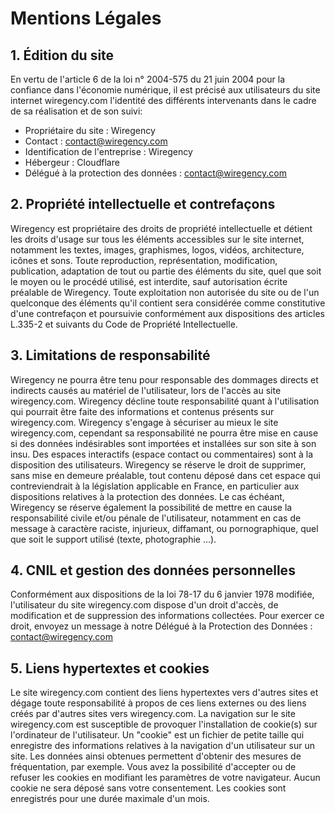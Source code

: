# Mentions Légales

## 1. Édition du site

En vertu de l'article 6 de la loi n° 2004-575 du 21 juin 2004 pour la confiance dans l'économie numérique, il est précisé aux utilisateurs du site internet wiregency.com l'identité des différents intervenants dans le cadre de sa réalisation et de son suivi:

- Propriétaire du site : Wiregency
- Contact : contact@wiregency.com
- Identification de l'entreprise : Wiregency
- Hébergeur : Cloudflare
- Délégué à la protection des données : contact@wiregency.com

## 2. Propriété intellectuelle et contrefaçons

Wiregency est propriétaire des droits de propriété intellectuelle et détient les droits d'usage sur tous les éléments accessibles sur le site internet, notamment les textes, images, graphismes, logos, vidéos, architecture, icônes et sons. Toute reproduction, représentation, modification, publication, adaptation de tout ou partie des éléments du site, quel que soit le moyen ou le procédé utilisé, est interdite, sauf autorisation écrite préalable de Wiregency. Toute exploitation non autorisée du site ou de l'un quelconque des éléments qu'il contient sera considérée comme constitutive d'une contrefaçon et poursuivie conformément aux dispositions des articles L.335-2 et suivants du Code de Propriété Intellectuelle.

## 3. Limitations de responsabilité

Wiregency ne pourra être tenu pour responsable des dommages directs et indirects causés au matériel de l'utilisateur, lors de l'accès au site wiregency.com. Wiregency décline toute responsabilité quant à l'utilisation qui pourrait être faite des informations et contenus présents sur wiregency.com. Wiregency s'engage à sécuriser au mieux le site wiregency.com, cependant sa responsabilité ne pourra être mise en cause si des données indésirables sont importées et installées sur son site à son insu. Des espaces interactifs (espace contact ou commentaires) sont à la disposition des utilisateurs. Wiregency se réserve le droit de supprimer, sans mise en demeure préalable, tout contenu déposé dans cet espace qui contreviendrait à la législation applicable en France, en particulier aux dispositions relatives à la protection des données. Le cas échéant, Wiregency se réserve également la possibilité de mettre en cause la responsabilité civile et/ou pénale de l'utilisateur, notamment en cas de message à caractère raciste, injurieux, diffamant, ou pornographique, quel que soit le support utilisé (texte, photographie …).

## 4. CNIL et gestion des données personnelles

Conformément aux dispositions de la loi 78-17 du 6 janvier 1978 modifiée, l'utilisateur du site wiregency.com dispose d'un droit d'accès, de modification et de suppression des informations collectées. Pour exercer ce droit, envoyez un message à notre Délégué à la Protection des Données : contact@wiregency.com

## 5. Liens hypertextes et cookies

Le site wiregency.com contient des liens hypertextes vers d'autres sites et dégage toute responsabilité à propos de ces liens externes ou des liens créés par d'autres sites vers wiregency.com. La navigation sur le site wiregency.com est susceptible de provoquer l'installation de cookie(s) sur l'ordinateur de l'utilisateur. Un "cookie" est un fichier de petite taille qui enregistre des informations relatives à la navigation d'un utilisateur sur un site. Les données ainsi obtenues permettent d'obtenir des mesures de fréquentation, par exemple. Vous avez la possibilité d'accepter ou de refuser les cookies en modifiant les paramètres de votre navigateur. Aucun cookie ne sera déposé sans votre consentement. Les cookies sont enregistrés pour une durée maximale d'un mois.
